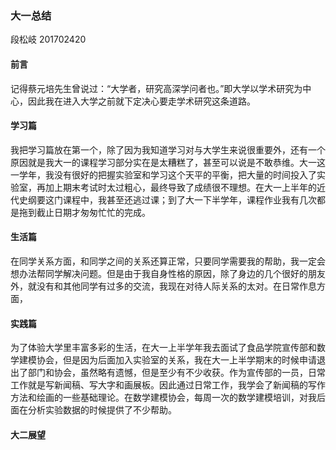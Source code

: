 ### 大一总结

段松岐 201702420

#### 前言

记得蔡元培先生曾说过：“大学者，研究高深学问者也。”即大学以学术研究为中心，因此我在进入大学之前就下定决心要走学术研究这条道路。

#### 学习篇

我把学习篇放在第一个，除了因为我知道学习对与大学生来说很重要外，还有一个原因就是我大一的课程学习部分实在是太糟糕了，甚至可以说是不敢恭维。大一这一学年，我没有很好的把握实验室和学习这个天平的平衡，把大量的时间投入了实验室，再加上期末考试时太过粗心，最终导致了成绩很不理想。在大一上半年的近代史纲要这门课程中，我甚至还逃过课；到了大一下半学年，课程作业我有几次都是拖到截止日期才匆匆忙忙的完成。

#### 生活篇

在同学关系方面，和同学之间的关系还算正常，只要同学需要我的帮助，我一定会想办法帮同学解决问题。但是由于我自身性格的原因，除了身边的几个很好的朋友外，就没有和其他同学有过多的交流，我现在对待人际关系的太对。在日常作息方面，

#### 实践篇

为了体验大学里丰富多彩的生活，在大一上半学年我去面试了食品学院宣传部和数学建模协会，但是因为后面加入实验室的关系，我在大一上半学期末的时候申请退出了部门和协会，虽然略有遗憾，但是至少有不少收获。作为宣传部的一员，日常工作就是写新闻稿、写大字和画展板。因此通过日常工作，我学会了新闻稿的写作方法和绘画的一些基础理论。在数学建模协会，每周一次的数学建模培训，对我后面在分析实验数据的时候提供了不少帮助。

#### 大二展望


